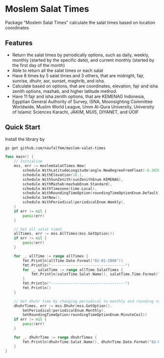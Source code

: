 # Moslem Salat Times

Package "Moslem Salat Times" calculate the salat times based on location coordinates

## Features
- Return the salat times by periodically options, such as daily, weekly, monthly (started by the specific date), and current monthly (started by the first day of the month)
- Able to return all the salat times or each salat
- Have 8 times by 5 salat times and 3 others, that are midnight, fajr, sunrise, dhuhr, asr, sunset, maghrib, and isha.
- Calculate based on options, that are coordinates, elevation, fajr and isha zenith options, mazhab, and higher latitude method.
- Have 11 fajr and isha zenith options, that are KEMENAG Indonesia, Egyptian General Authority of Survey, ISNA, Moonsighting Committee Worldwide, Muslim World League, Umm Al-Qura University, University of Islamic Sciences Karachi, JAKIM, MUIS, DIYANET, and UOIF

## Quick Start
Install the library by
```sh
go get github.com/naufalfmm/moslem-salat-times
```

```go
func main() {
    // Initialize
	mss, err := moslemSalatTimes.New(
		schedule.WithLatitudeLongitude(angle.NewDegreeFromFloat(-6.30286), angle.NewDegreeFromFloat(107.018512)),
		schedule.WithElevation(16.),
		schedule.WithSunZenith(sunZenithEnum.KEMENAG),
		schedule.WithMazhab(mazhabEnum.Standard),
		schedule.WithTimezone(time.Local),
		schedule.WithRoundingTimeOption(roundingTimeOptionEnum.Default),
		schedule.SetNow(),
		schedule.WithPeriodical(periodicalEnum.Weekly),
	)
	if err != nil {
		panic(err)
	}

    // Get all salat times
	allTimes, err := mss.AllTimes(mss.GetOption())
	if err != nil {
		panic(err)
	}

	for _, allTime := range allTimes {
		fmt.Println(allTime.Date.Format("02-01-2006"))
        fmt.Println("----------------------------------")
		for _, salatTime := range allTime.SalatTimes {
			fmt.Println(salatTime.Salat.Name(), salatTime.Time.Format("15:04:05"))
		}
		fmt.Println("----------------------------------")
		fmt.Println()
	}

    // Get dhuhr time by changing periodical to monthly and rounding to minute ceil
	dhuhrTimes, err := mss.Dhuhr(mss.GetOption().
        SetPeriodical(periodicalEnum.Monthly).
        SetRoundingTimeOption(roundingTimeOptionEnum.MinuteCeil))
	if err != nil {
		panic(err)
	}

	for _, dhuhrTime := range dhuhrTimes {
		fmt.Println(dhuhrTime.Salat.Name(), dhuhrTime.Date.Format("02-01-2006"), dhuhrTime.Time.Format("15:04:05"))
	}
}
```